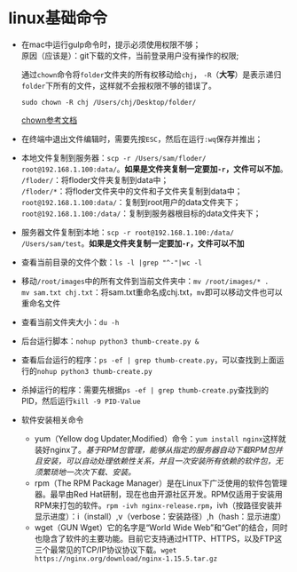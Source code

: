# linux基础命令

- 在mac中运行gulp命令时，提示必须使用权限不够；   
  原因（应该是）：git下载的文件，当前登录用户没有操作的权限;  
  
  通过`chown`命令将`folder`文件夹的所有权移动给`chj`， `-R`（**大写**）是表示递归`folder`下所有的文件，这样就不会报权限不够的错误了。
  ``` 
  sudo chown -R chj /Users/chj/Desktop/folder/
  ```
  [chown参考文档](http://man.linuxde.net/chmod)

- 在终端中退出文件编辑时，需要先按`ESC`，然后在运行`:wq`保存并推出；

- 本地文件复制到服务器：`scp -r /Users/sam/floder/ root@192.168.1.100:data/`。**如果是文件夹复制一定要加`-r`，文件可以不加**。   
  `/floder/`：将floder文件夹复制到data中；  
  `/floder/*`：将floder文件夹中的文件和子文件夹复制到data中；    
  `root@192.168.1.100:data/`：复制到root用户的data文件夹下；    
  `root@192.168.1.100:/data/`：复制到服务器根目标的data文件夹下；

- 服务器文件复制到本地：`scp -r root@192.168.1.100:/data/ /Users/sam/test`。**如果是文件夹复制一定要加`-r`，文件可以不加**

- 查看当前目录的文件个数：`ls -l |grep "^-"|wc -l`

- 移动`/root/images`中的所有文件到当前文件夹中：`mv /root/images/* .`    
  `mv sam.txt chj.txt`：将sam.txt重命名成chj.txt，`mv`即可以移动文件也可以重命名文件

- 查看当前文件夹大小：`du -h`

- 后台运行脚本：`nohup python3 thumb-create.py &`

- 查看后台运行的程序：`ps -ef | grep thumb-create.py`，可以查找到上面运行的`nohup python3 thumb-create.py`

- 杀掉运行的程序：需要先根据`ps -ef | grep thumb-create.py`查找到的PID，然后运行`kill -9 PID-Value`

- 软件安装相关命令
    - yum（Yellow dog Updater,Modified）命令：`yum install nginx`这样就装好nginx了。*基于RPM包管理，能够从指定的服务器自动下载RPM包并且安装，可以自动处理依赖性关系，并且一次安装所有依赖的软件包，无须繁琐地一次次下载、安装。*
    - rpm（The RPM Package Manager）是在Linux下广泛使用的软件包管理器。最早由Red Hat研制，现在也由开源社区开发。RPM仅适用于安装用RPM来打包的软件。`rpm -ivh nginx-release.rpm`，ivh（按路径安装并显示进度）：i（install）,v（verbose：安装路径）,h（hash：显示进度）
    - wget（GUN Wget）它的名字是“World Wide Web”和“Get”的结合，同时也隐含了软件的主要功能。目前它支持通过HTTP、HTTPS，以及FTP这三个最常见的TCP/IP协议协议下载。`wget https://nginx.org/download/nginx-1.15.5.tar.gz`
